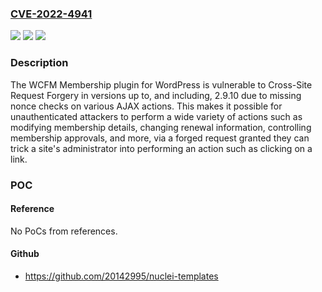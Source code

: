 ### [CVE-2022-4941](https://cve.mitre.org/cgi-bin/cvename.cgi?name=CVE-2022-4941)
![](https://img.shields.io/static/v1?label=Product&message=WCFM%20Membership%20%E2%80%93%20WooCommerce%20Memberships%20for%20Multivendor%20Marketplace&color=blue)
![](https://img.shields.io/static/v1?label=Version&message=*%3C%3D%202.9.10%20&color=brighgreen)
![](https://img.shields.io/static/v1?label=Vulnerability&message=CWE-352%20Cross-Site%20Request%20Forgery%20(CSRF)&color=brighgreen)

### Description

The WCFM Membership plugin for WordPress is vulnerable to Cross-Site Request Forgery in versions up to, and including, 2.9.10 due to missing nonce checks on various AJAX actions. This makes it possible for unauthenticated attackers to perform a wide variety of actions such as modifying membership details, changing renewal information, controlling membership approvals, and more, via a forged request granted they can trick a site's administrator into performing an action such as clicking on a link.

### POC

#### Reference
No PoCs from references.

#### Github
- https://github.com/20142995/nuclei-templates

